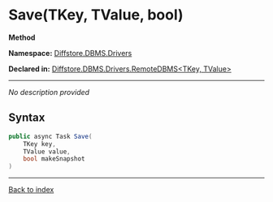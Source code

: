 # Save(TKey, TValue, bool)

**Method**

**Namespace:** [Diffstore.DBMS.Drivers](Diffstore.DBMS.Drivers.md)

**Declared in:** [Diffstore.DBMS.Drivers.RemoteDBMS<TKey, TValue>](Diffstore.DBMS.Drivers.RemoteDBMS{TKey,TValue}.md)

------


*No description provided*

## Syntax

```csharp
public async Task Save(
	TKey key,
	TValue value,
	bool makeSnapshot
)
```

------

[Back to index](index.md)